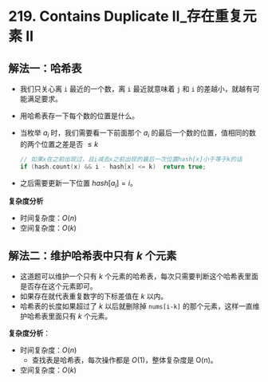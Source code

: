 # 219. Contains Duplicate II_存在重复元素 II

## 解法一：哈希表

- 我们只关心离 `i` 最近的一个数，离 `i` 最近就意味着 `j` 和 `i` 的差越小，就越有可能满足要求。
- 用哈希表存一下每个数的位置是什么。
- 当枚举 $a_{i}$ 时，我们需要看一下前面那个 $a_{i}$ 的最后一个数的位置，值相同的数的两个位置之差是否 $\le k$

    ```c++
    // 如果x在之前出现过，且i减去x之前出现的最后一次位置hash[x]小于等于k的话
    if (hash.count(x) && i - hash[x] <= k)  return true;
    ```

- 之后需要更新一下位置 $hash[a_{i}] = i$。

**复杂度分析**
- 时间复杂度：$O(n)$
- 空间复杂度：$O(k)$

## 解法二：维护哈希表中只有 $k$ 个元素

- 这道题可以维护⼀个只有 $k$ 个元素的哈希表，每次只需要判断这个哈希表⾥⾯是否存在这个元素即可。
- 如果存在就代表重复数字的下标差值在 $k$ 以内。
- 哈希表的⻓度如果超过了 $k$ 以后就删除掉 `nums[i-k]` 的那个元素，这样⼀直维护哈希表⾥⾯只有 $k$ 个元素。

**复杂度分析**：
- 时间复杂度：$O(n)$
  - 查找表是哈希表，每次操作都是 $O(1)$，整体复杂度是 O(n)。
- 空间复杂度：$O(k)$



